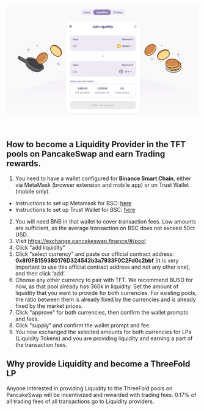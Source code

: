 

![liquidity](img/liquidity_pancake.JPG)

<br/>

## How to become a Liquidity Provider in the TFT pools on PancakeSwap and earn Trading rewards.

1. You need to have a wallet configured for **Binance Smart Chain**, either via MetaMask (browser extension and mobile app) or on Trust Wallet (mobile only).
- Instructions to set up Metamask for BSC: [here](https://github.com/threefoldfoundation/info_threefold/blob/development_token/src/token/tft_bsc_bridge/tft_bsc_metamask)
- Instructions to set up Trust Wallet for BSC: [here](https://github.com/threefoldfoundation/info_threefold/blob/development_token/src/token/tft_bsc_bridge/tft_bsc_trustwallet)
2. You will need BNB in that wallet to cover transaction fees. Low amounts are sufficient, as the average transaction on BSC does not exceed 50ct USD.
3. Visit https://exchange.pancakeswap.finance/#/pool
4. Click "add liquidity" 
5. Click "select currency" and paste our official contract address: **0x8f0FB159380176D324542b3a7933F0C2Fd0c2bbf** (It is very important to use this official contract address and not any other one), and then click ‘add’.
6. Choose any other currency to pair with TFT. We recommend BUSD for now, as that pool already has 360k in liquidity. Set the amount of liquidity that you want to provide for both currencies. For existing pools, the ratio between them is already fixed by the currencies and is already fixed by the market prices.
7. Click "approve" for both currencies, then confirm the wallet prompts and fees.
8. Click "supply" and confirm the wallet prompt and fee.
9. You now exchanged the selected amounts for both currencies for LPs (Liquidity Tokens) and you are providing liquidity and earning a part of the transaction fees.


## Why provide Liquidity and become a ThreeFold LP 

Anyone interested in providing Liquidity to the ThreeFold pools on PancakeSwap will be incentivized and rewarded with trading fees. 0.17% of all trading fees of all transactions go to Liquidity providers.
